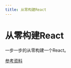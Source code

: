 ```yaml
---
title: 从零构建React
---
```


# 从零构建React
一步一步的从零构建一个React。  

[参考资料](https://pomb.us/build-your-own-react/)